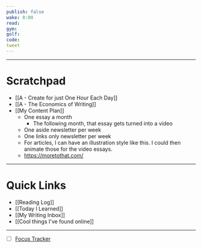 ```yaml
---
publish: false
wake: 8:00
read:
gym:
golf:
code:
tweet
---
```

***
# Scratchpad
- [[A - Create for just One Hour Each Day]]
- [[A - The Economics of Writing]]
- [[My Content Plan]]
	- One essay a month
		- The following month, that essay gets turned into a video
	- One aside newsletter per week
	- One links only newsletter per week
	- For articles, I can have an illustration style like this. I could then animate those for the video essays.
	- https://moretothat.com/



---
# Quick Links
- [[Reading Log]]
- [[Today I Learned]]
- [[My Writing Inbox]]
- [[Cool things I've found online]]

***
- [ ] [Focus Tracker](https://docs.google.com/spreadsheets/d/18ZL9CSRxE2z7pTKcaPGe3749GMO9Ov2UjVsRMQqShBk/edit#gid=696776801)